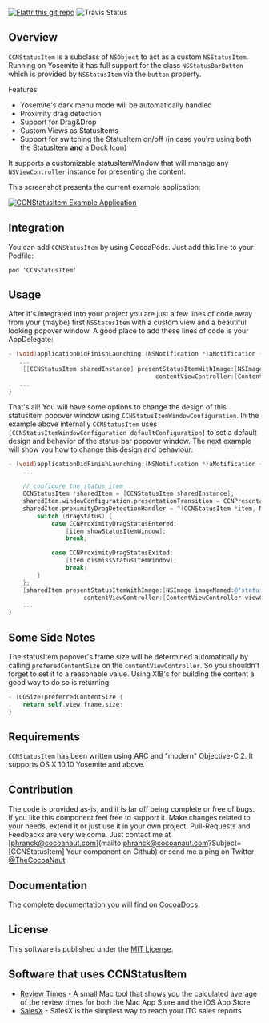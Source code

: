 [![Flattr this git repo](http://api.flattr.com/button/flattr-badge-large.png)](https://flattr.com/submit/auto?user_id=phranck&url=https://github.com/phranck/CCNStatusItem&title=CCNStatusItem&tags=github&category=software)
![Travis Status](https://travis-ci.org/phranck/CCNStatusItem.png?branch=master)



## Overview

`CCNStatusItem` is a subclass of `NSObject` to act as a custom `NSStatusItem`. Running on Yosemite it has full support for the class `NSStatusBarButton` which is provided by `NSStatusItem` via the `button` property.

Features:
* Yosemite's dark menu mode will be automatically handled
* Proximity drag detection
* Support for Drag&Drop
* Custom Views as StatusItems
* Support for switching the StatusItem on/off (in case you're using both the StatusItem **and** a Dock Icon)

It supports a customizable statusItemWindow that will manage any `NSViewController` instance for presenting the content.

This screenshot presents the current example application:

[![CCNStatusItem Example Application](http://share.gifyoutube.com/vpkXD9.gif
)](https://youtu.be/yejBocG9bMc)

## Integration

You can add `CCNStatusItem` by using CocoaPods. Just add this line to your Podfile:

```
pod 'CCNStatusItem'
```


## Usage

After it's integrated into your project you are just a few lines of code away from your (maybe) first `NSStatusItem` with a custom view and a beautiful looking popover window. A good place to add these lines of code is your AppDelegate:

```Objective-C
- (void)applicationDidFinishLaunching:(NSNotification *)aNotification {
   ...
    [[CCNStatusItem sharedInstance] presentStatusItemWithImage:[NSImage imageNamed:@"statusbar-icon"]
                                         contentViewController:[ContentViewController viewController]];
   ...
}
```

That's all! You will have some options to change the design of this statusItem popover window using `CCNStatusItemWindowConfiguration`. In the example above internally `CCNStatusItem` uses `[CCNStatusItemWindowConfiguration defaultConfiguration]` to set a default design and behavior of the status bar popover window. The next example will show you how to change this design and behaviour:

```Objective-C
- (void)applicationDidFinishLaunching:(NSNotification *)aNotification {
    ...
    
    // configure the status item
    CCNStatusItem *sharedItem = [CCNStatusItem sharedInstance];
    sharedItem.windowConfiguration.presentationTransition = CCNPresentationTransitionSlideAndFade;
    sharedItem.proximityDragDetectionHandler = ^(CCNStatusItem *item, NSPoint eventLocation, CCNStatusItemProximityDragStatus dragStatus) {
        switch (dragStatus) {
            case CCNProximityDragStatusEntered:
                [item showStatusItemWindow];
                break;

            case CCNProximityDragStatusExited:
                [item dismissStatusItemWindow];
                break;
        }
    };
    [sharedItem presentStatusItemWithImage:[NSImage imageNamed:@"statusbar-icon"]
                     contentViewController:[ContentViewController viewController]];
    ...
}
```


## Some Side Notes

The statusItem popover's frame size will be determined automatically by calling `preferedContentSize` on the `contentViewController`. So you shouldn't forget to set it to a reasonable value. Using XIB's for building the content a good way to do so is returning:

```Objective-C
- (CGSize)preferredContentSize {
    return self.view.frame.size;
}

```


## Requirements

`CCNStatusItem` has been written using ARC and "modern" Objective-C 2. It supports OS X 10.10 Yosemite and above.


## Contribution

The code is provided as-is, and it is far off being complete or free of bugs. If you like this component feel free to support it. Make changes related to your needs, extend it or just use it in your own project. Pull-Requests and Feedbacks are very welcome. Just contact me at [phranck@cocoanaut.com](mailto:phranck@cocoanaut.com?Subject=[CCNStatusItem] Your component on Github) or send me a ping on Twitter [@TheCocoaNaut](http://twitter.com/TheCocoaNaut). 


## Documentation
The complete documentation you will find on [CocoaDocs](http://cocoadocs.org/docsets/CCNStatusItem/).


## License
This software is published under the [MIT License](http://cocoanaut.mit-license.org).


## Software that uses CCNStatusItem

* [Review Times](http://reviewtimes.cocoanaut.com) - A small Mac tool that shows you the calculated average of the review times for both the Mac App Store and the iOS App Store
* [SalesX](http://salesx.in) - SalesX is the simplest way to reach your iTC sales reports
